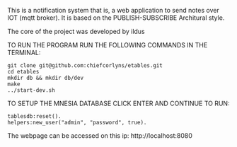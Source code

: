 This is a notification system that is, a web application to send notes over IOT (mqtt broker). It is based on the PUBLISH-SUBSCRIBE Architural style.

The core of the project was developed by ildus

TO RUN THE PROGRAM RUN THE FOLLOWING COMMANDS IN THE TERMINAL:

    git clone git@github.com:chiefcorlyns/etables.git
    cd etables
    mkdir db && mkdir db/dev
    make
    ../start-dev.sh
    
TO SETUP THE MNESIA DATABASE CLICK ENTER AND CONTINUE TO RUN:

    tablesdb:reset().
    helpers:new_user("admin", "password", true).
    
The webpage can be accessed on this ip: http://localhost:8080
